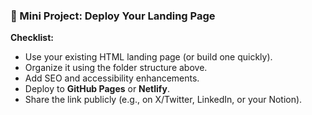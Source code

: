 ### 🧪 Mini Project: Deploy Your Landing Page

**Checklist:**

- Use your existing HTML landing page (or build one quickly).
- Organize it using the folder structure above.
- Add SEO and accessibility enhancements.
- Deploy to **GitHub Pages** or **Netlify**.
- Share the link publicly (e.g., on X/Twitter, LinkedIn, or your Notion).
